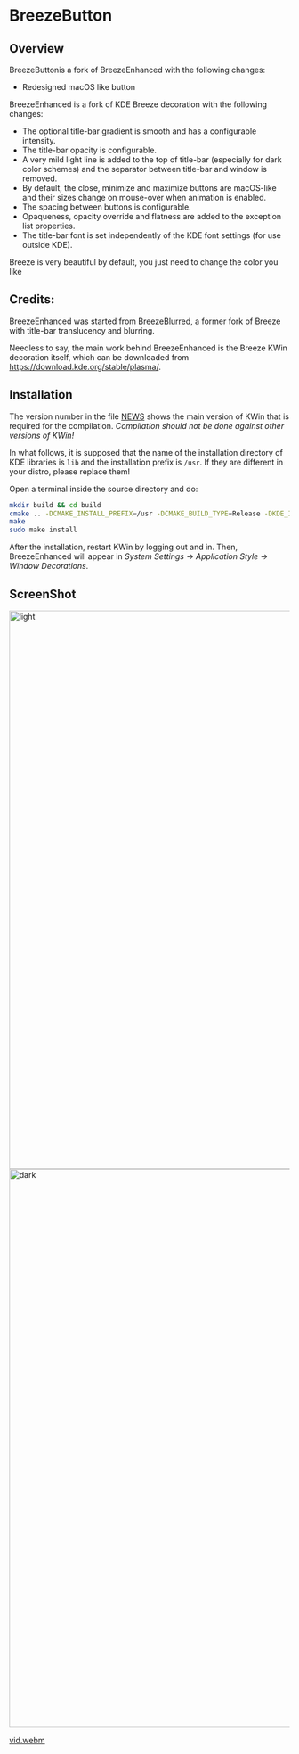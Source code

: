 # BreezeButton

## Overview
BreezeButtonis a fork of BreezeEnhanced with the following changes:

 * Redesigned macOS like button

BreezeEnhanced is a fork of KDE Breeze decoration with the following changes:

 * The optional title-bar gradient is smooth and has a configurable intensity.
 * The title-bar opacity is configurable.
 * A very mild light line is added to the top of title-bar (especially for dark color schemes) and the separator between title-bar and window is removed.
 * By default, the close, minimize and maximize buttons are macOS-like and their sizes change on mouse-over when animation is enabled.
 * The spacing between buttons is configurable.
 * Opaqueness, opacity override and flatness are added to the exception list properties.
 * The title-bar font is set independently of the KDE font settings (for use outside KDE).

Breeze is very beautiful by default, you just need to change the color you like

## Credits:

BreezeEnhanced was started from [BreezeBlurred](https://github.com/alex47/BreezeBlurred), a former fork of Breeze with title-bar translucency and blurring.

Needless to say, the main work behind BreezeEnhanced is the Breeze KWin decoration itself, which can be downloaded from <https://download.kde.org/stable/plasma/>.

## Installation

The version number in the file [NEWS](NEWS) shows the main version of KWin that is required for the compilation. *Compilation should not be done against other versions of KWin!*

In what follows, it is supposed that the name of the installation directory of KDE libraries is `lib` and the installation prefix is `/usr`. If they are different in your distro, please replace them!

Open a terminal inside the source directory and do:
```sh
mkdir build && cd build
cmake .. -DCMAKE_INSTALL_PREFIX=/usr -DCMAKE_BUILD_TYPE=Release -DKDE_INSTALL_LIBDIR=lib -DBUILD_TESTING=OFF -DKDE_INSTALL_USE_QT_SYS_PATHS=ON
make
sudo make install
```
After the installation, restart KWin by logging out and in. Then, BreezeEnhanced will appear in *System Settings &rarr; Application Style &rarr; Window Decorations*.


## ScreenShot
<img width="858" height="1002" alt="light" src="https://github.com/user-attachments/assets/d5f51d63-ef7b-4b99-b481-96864f374de5" />


<img width="858" height="1002" alt="dark" src="https://github.com/user-attachments/assets/e7e238d2-331c-4e2b-b2be-585fcf653c88" />

[vid.webm](https://github.com/user-attachments/assets/52ec0c76-79b2-4a45-86e9-b03f18a133f9)



